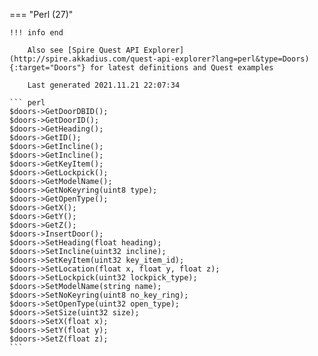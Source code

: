 === "Perl (27)"

    !!! info end

        Also see [Spire Quest API Explorer](http://spire.akkadius.com/quest-api-explorer?lang=perl&type=Doors){:target="Doors"} for latest definitions and Quest examples

        Last generated 2021.11.21 22:07:34

    ``` perl
    $doors->GetDoorDBID();
    $doors->GetDoorID();
    $doors->GetHeading();
    $doors->GetID();
    $doors->GetIncline();
    $doors->GetIncline();
    $doors->GetKeyItem();
    $doors->GetLockpick();
    $doors->GetModelName();
    $doors->GetNoKeyring(uint8 type);
    $doors->GetOpenType();
    $doors->GetX();
    $doors->GetY();
    $doors->GetZ();
    $doors->InsertDoor();
    $doors->SetHeading(float heading);
    $doors->SetIncline(uint32 incline);
    $doors->SetKeyItem(uint32 key_item_id);
    $doors->SetLocation(float x, float y, float z);
    $doors->SetLockpick(uint32 lockpick_type);
    $doors->SetModelName(string name);
    $doors->SetNoKeyring(uint8 no_key_ring);
    $doors->SetOpenType(uint32 open_type);
    $doors->SetSize(uint32 size);
    $doors->SetX(float x);
    $doors->SetY(float y);
    $doors->SetZ(float z);
    ```
